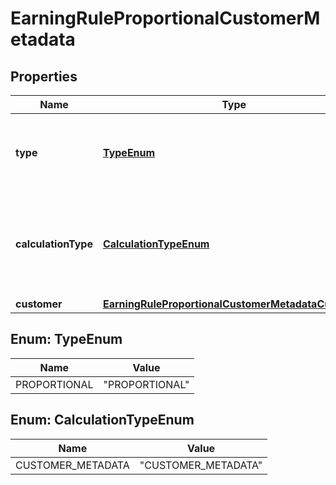 

# EarningRuleProportionalCustomerMetadata


## Properties

| Name | Type | Description | Notes |
|------------ | ------------- | ------------- | -------------|
|**type** | [**TypeEnum**](#TypeEnum) | Defines how the points will be added to the loyalty card.PROPORTIONAL adds points based on a pre-defined ratio. |  |
|**calculationType** | [**CalculationTypeEnum**](#CalculationTypeEnum) | CUSTOMER_METADATA: Customer Metadata (X points for every Y in metadata attribute, defined in the property key under the customer.metadata object) |  |
|**customer** | [**EarningRuleProportionalCustomerMetadataCustomer**](EarningRuleProportionalCustomerMetadataCustomer.md) |  |  |



## Enum: TypeEnum

| Name | Value |
|---- | -----|
| PROPORTIONAL | &quot;PROPORTIONAL&quot; |



## Enum: CalculationTypeEnum

| Name | Value |
|---- | -----|
| CUSTOMER_METADATA | &quot;CUSTOMER_METADATA&quot; |



